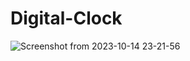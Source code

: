 # Digital-Clock
![Screenshot from 2023-10-14 23-21-56](https://github.com/Anudeep02/Digital-Clock/assets/74246826/0f691bc1-a943-45ff-a5c5-c2dc86bafa50)
